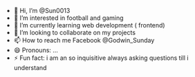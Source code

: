 - 👋 Hi, I’m @Sun0013
- 👀 I’m interested in football and gaming
- 🌱 I’m currently learning web development ( frontend)
- 💞️ I’m looking to collaborate on my projects
- 📫 How to reach me Facebook @Godwin_Sunday
- 😄 Pronouns: ...
- ⚡ Fun fact: i am an so inquisitive always asking questions till i understand

<!---
Sun0013/Sun0013 is a ✨ special ✨ repository because its `README.md` (this file) appears on your GitHub profile.
You can click the Preview link to take a look at your changes.
--->

